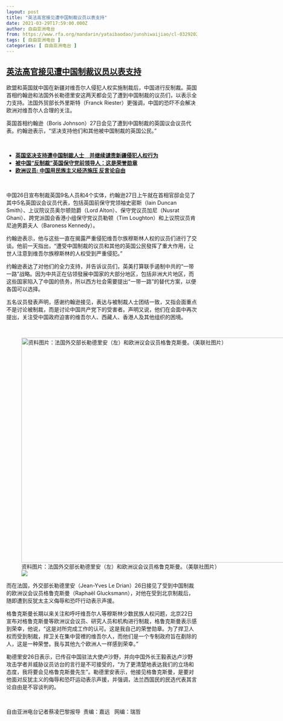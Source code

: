 ```yaml
---
layout: post
title: "英法高官接见遭中国制裁议员以表支持"
date: 2021-03-29T17:59:00.000Z
author: 自由亚洲电台
from: https://www.rfa.org/mandarin/yataibaodao/junshiwaijiao/cl-03292021134849.html
tags: [ 自由亚洲电台 ]
categories: [ 自由亚洲电台 ]
---
```

<!--1617040740000-->
[英法高官接见遭中国制裁议员以表支持](https://www.rfa.org/mandarin/yataibaodao/junshiwaijiao/cl-03292021134849.html)
------

<div>
<p>欧盟和英国就中国在新疆对维吾尔人侵犯人权实施制裁后，中国进行反制裁。英国首相约翰逊和法国外长勒德里安这两天都会见了遭到中国制裁的议员们，以表示全力支持。法国外贸部长外里斯特（Franck Riester）更强调，中国的恐吓不会解决欧洲对维吾尔人合理的关注。</p><p>英国首相约翰逊（Boris Johnson）27日会见了遭到中国制裁的英国议会议员代表。约翰逊表示，“坚决支持他们和其他被中国制裁的英国公民。”</p><p><br/></p><ul><li><strong><a href="https://www.rfa.org/mandarin/yataibaodao/shaoshuminzu/cl-03262021141950.html">英国坚决支持遭中国制裁人士　并继续谴责新疆侵犯人权行为</a></strong></li><li><strong><a href="https://www.rfa.org/mandarin/Xinwen/wul0326c-03262021065933.html">被中国“反制裁”英国保守党前领导人：这是荣誉勋章</a></strong></li><li><a href="https://www.rfa.org/mandarin/yataibaodao/junshiwaijiao/cl-03252021161657.html"><strong>欧洲议员: 中国用民族主义经济施压 反言论自由</strong></a></li></ul><p><br/></p><p>中国26日宣布制裁英国9名人员和4个实体，约翰逊27日上午就在首相官邸会见了其中5名英国议会议员代表，包括英国前保守党领袖史密斯（Iain Duncan Smith）、上议院议员奥尔顿勋爵（Lord Alton）、保守党议员加尼（Nusrat Ghani）、跨党派国会香港小组保守党议员勒顿（Tim Loughton）和上议院议员肯尼迪男爵夫人（Baroness Kennedy）。</p><p>约翰逊表示，他与这些一直在揭露严重侵犯维吾尔族穆斯林人权的议员们进行了交谈。他前一天指出，“遭受中国制裁的议员和其他的英国公民發挥了重大作用，让世人注意到维吾尔族穆斯林的人权受到严重侵犯。”</p><p>约翰逊表达了对他们的全力支持，并告诉议员们，英美打算联手遏制中共的“一带一路”战略。因为中共正在佔领發展中国家的大部分地区，包括非洲大片地区，而这些国家陷入了中国的债务，所以西方社会需要提出“一带一路”的替代方案，以便各国可以选择。</p><p>五名议员發表声明，感谢约翰逊接见，表达与被制裁人士团结一致，又指会面重点不是讨论被制裁，而是讨论中国共产党下的受害者。声明又说，他们在会面中再次提出，关注受中国政府迫害的维吾尔人、西藏人、香港人及其他组织的困境。</p><p><br/></p><p><figure class="image-richtext image-inline captioned" style="width:1500px;"><img alt="资料图片：法国外交部长勒德里安（左）和欧洲议会议员格鲁克斯曼。（美联社图片）" height="594" src="https://www.rfa.org/mandarin/yataibaodao/junshiwaijiao/cl-03292021134849.html/imagead.jpg/@@images/21f01633-36c9-47c5-81c8-f5e635758b5a.jpeg" title="imagead.jpg" width="1500"/><figcaption class="image-caption">资料图片：法国外交部长勒德里安（左）和欧洲议会议员格鲁克斯曼。（美联社图片）</figcaption><small></small><div id="zoomattribute"><a data-caption="资料图片：法国外交部长勒德里安（左）和欧洲议会议员格鲁克斯曼。（美联社图片）" data-fancybox="" href="https://www.rfa.org/mandarin/yataibaodao/junshiwaijiao/cl-03292021134849.html/imagead.jpg" id="single_image" title="资料图片：法国外交部长勒德里安（左）和欧洲议会议员格鲁克斯曼。（美联社图片）"><img src="/++plone++rfa-resources/img/icon-zoom.png"/></a></div></figure>而在法国，外交部长勒德里安（Jean-Yves Le Drian）26日接见了受到中国制裁的欧洲议会议员格鲁克斯曼（Raphaël Glucksmann），对他在受到北京制裁后，随即遭到反犹太主义侮辱和恐吓行动表示声援。</p><p>格鲁克斯曼长期以来关注和呼吁维吾尔人等穆斯林少数民族人权问题，北京22日宣布对格鲁克斯曼等欧洲议会议员、研究人员和机构进行制裁，格鲁克斯曼表示感到荣幸，他说，“这是对所完成工作的认可。这是我自己的荣誉勋章。为了捍卫人权而受到制裁，捍卫关在集中营裡的维吾尔人，而他们是一个专制政府旨在剷除的人，这是一种荣誉。我与其他九个欧洲人一样感到荣幸。”</p><p>勒德里安26日表示，已传召中国驻法大使卢沙野，并向中国外长王毅表达卢沙野攻击学者并威胁议员访台的言行是不可接受的，“为了更清楚地表达我们的立场和态度，我将要会见格鲁克斯曼先生”。勒德里安表示，他接见格鲁克斯曼，是要对他面对反犹主义的侮辱和恐吓运动表示声援，并强调，法兰西国民的民选代表其言论自由是不容谈判的。</p><p><br/></p><p>自由亚洲电台记者蔡凌巴黎报导  责编：嘉远   网编：瑞哲</p>
</div>
